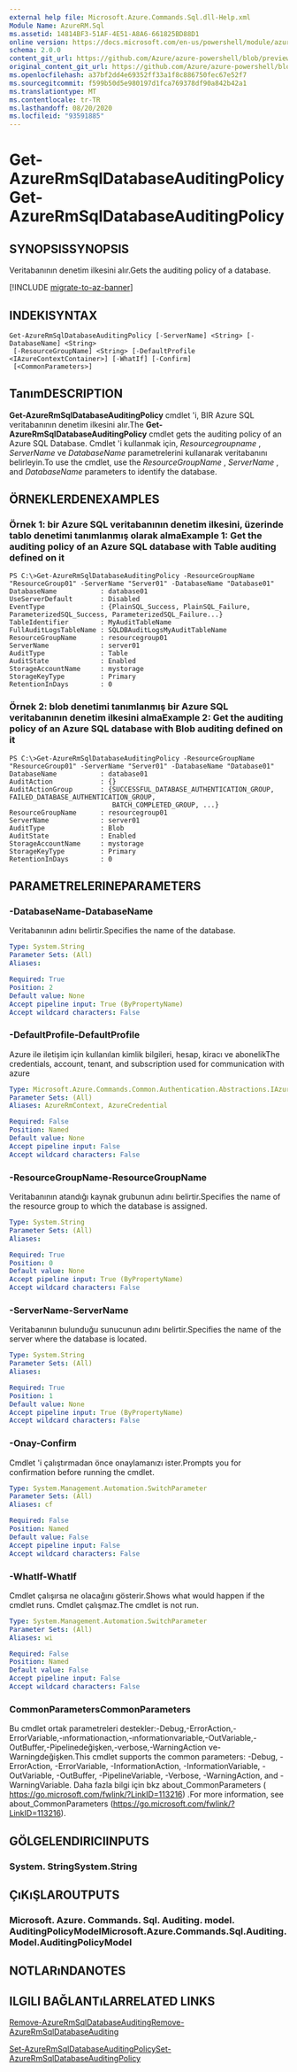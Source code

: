 ```yaml
---
external help file: Microsoft.Azure.Commands.Sql.dll-Help.xml
Module Name: AzureRM.Sql
ms.assetid: 14814BF3-51AF-4E51-A8A6-661825BD88D1
online version: https://docs.microsoft.com/en-us/powershell/module/azurerm.sql/get-azurermsqldatabaseauditingpolicy
schema: 2.0.0
content_git_url: https://github.com/Azure/azure-powershell/blob/preview/src/ResourceManager/Sql/Commands.Sql/help/Get-AzureRmSqlDatabaseAuditingPolicy.md
original_content_git_url: https://github.com/Azure/azure-powershell/blob/preview/src/ResourceManager/Sql/Commands.Sql/help/Get-AzureRmSqlDatabaseAuditingPolicy.md
ms.openlocfilehash: a37bf2dd4e69352ff33a1f8c886750fec67e52f7
ms.sourcegitcommit: f599b50d5e980197d1fca769378df90a842b42a1
ms.translationtype: MT
ms.contentlocale: tr-TR
ms.lasthandoff: 08/20/2020
ms.locfileid: "93591885"
---
```

# <span data-ttu-id="c6b7c-101">Get-AzureRmSqlDatabaseAuditingPolicy</span><span class="sxs-lookup"><span data-stu-id="c6b7c-101">Get-AzureRmSqlDatabaseAuditingPolicy</span></span>

## <span data-ttu-id="c6b7c-102">SYNOPSIS</span><span class="sxs-lookup"><span data-stu-id="c6b7c-102">SYNOPSIS</span></span>
<span data-ttu-id="c6b7c-103">Veritabanının denetim ilkesini alır.</span><span class="sxs-lookup"><span data-stu-id="c6b7c-103">Gets the auditing policy of a database.</span></span>

[!INCLUDE [migrate-to-az-banner](../../includes/migrate-to-az-banner.md)]

## <span data-ttu-id="c6b7c-104">INDEKI</span><span class="sxs-lookup"><span data-stu-id="c6b7c-104">SYNTAX</span></span>

```
Get-AzureRmSqlDatabaseAuditingPolicy [-ServerName] <String> [-DatabaseName] <String>
 [-ResourceGroupName] <String> [-DefaultProfile <IAzureContextContainer>] [-WhatIf] [-Confirm]
 [<CommonParameters>]
```

## <span data-ttu-id="c6b7c-105">Tanım</span><span class="sxs-lookup"><span data-stu-id="c6b7c-105">DESCRIPTION</span></span>
<span data-ttu-id="c6b7c-106">**Get-AzureRmSqlDatabaseAuditingPolicy** cmdlet 'i, BIR Azure SQL veritabanının denetim ilkesini alır.</span><span class="sxs-lookup"><span data-stu-id="c6b7c-106">The **Get-AzureRmSqlDatabaseAuditingPolicy** cmdlet gets the auditing policy of an Azure SQL Database.</span></span>
<span data-ttu-id="c6b7c-107">Cmdlet 'i kullanmak için, *Resourcegroupname* , *ServerName* ve *DatabaseName* parametrelerini kullanarak veritabanını belirleyin.</span><span class="sxs-lookup"><span data-stu-id="c6b7c-107">To use the cmdlet, use the *ResourceGroupName* , *ServerName* , and *DatabaseName* parameters to identify the database.</span></span>

## <span data-ttu-id="c6b7c-108">ÖRNEKLERDEN</span><span class="sxs-lookup"><span data-stu-id="c6b7c-108">EXAMPLES</span></span>

### <span data-ttu-id="c6b7c-109">Örnek 1: bir Azure SQL veritabanının denetim ilkesini, üzerinde tablo denetimi tanımlanmış olarak alma</span><span class="sxs-lookup"><span data-stu-id="c6b7c-109">Example 1: Get the auditing policy of an Azure SQL database with Table auditing defined on it</span></span>
```
PS C:\>Get-AzureRmSqlDatabaseAuditingPolicy -ResourceGroupName "ResourceGroup01" -ServerName "Server01" -DatabaseName "Database01"
DatabaseName           : database01
UseServerDefault       : Disabled
EventType              : {PlainSQL_Success, PlainSQL_Failure, ParameterizedSQL_Success, ParameterizedSQL_Failure...} 
TableIdentifier        : MyAuditTableName
FullAuditLogsTableName : SQLDBAuditLogsMyAuditTableName
ResourceGroupName      : resourcegroup01
ServerName             : server01
AuditType              : Table
AuditState             : Enabled
StorageAccountName     : mystorage
StorageKeyType         : Primary
RetentionInDays        : 0
```

### <span data-ttu-id="c6b7c-110">Örnek 2: blob denetimi tanımlanmış bir Azure SQL veritabanının denetim ilkesini alma</span><span class="sxs-lookup"><span data-stu-id="c6b7c-110">Example 2: Get the auditing policy of an Azure SQL database with Blob auditing defined on it</span></span>
```
PS C:\>Get-AzureRmSqlDatabaseAuditingPolicy -ResourceGroupName "ResourceGroup01" -ServerName "Server01" -DatabaseName "Database01"
DatabaseName           : database01
AuditAction            : {}
AuditActionGroup       : {SUCCESSFUL_DATABASE_AUTHENTICATION_GROUP, FAILED_DATABASE_AUTHENTICATION_GROUP,
                          BATCH_COMPLETED_GROUP, ...} 
ResourceGroupName      : resourcegroup01
ServerName             : server01
AuditType              : Blob
AuditState             : Enabled
StorageAccountName     : mystorage
StorageKeyType         : Primary
RetentionInDays        : 0
```

## <span data-ttu-id="c6b7c-111">PARAMETRELERINE</span><span class="sxs-lookup"><span data-stu-id="c6b7c-111">PARAMETERS</span></span>

### <span data-ttu-id="c6b7c-112">-DatabaseName</span><span class="sxs-lookup"><span data-stu-id="c6b7c-112">-DatabaseName</span></span>
<span data-ttu-id="c6b7c-113">Veritabanının adını belirtir.</span><span class="sxs-lookup"><span data-stu-id="c6b7c-113">Specifies the name of the database.</span></span>

```yaml
Type: System.String
Parameter Sets: (All)
Aliases:

Required: True
Position: 2
Default value: None
Accept pipeline input: True (ByPropertyName)
Accept wildcard characters: False
```

### <span data-ttu-id="c6b7c-114">-DefaultProfile</span><span class="sxs-lookup"><span data-stu-id="c6b7c-114">-DefaultProfile</span></span>
<span data-ttu-id="c6b7c-115">Azure ile iletişim için kullanılan kimlik bilgileri, hesap, kiracı ve abonelik</span><span class="sxs-lookup"><span data-stu-id="c6b7c-115">The credentials, account, tenant, and subscription used for communication with azure</span></span>

```yaml
Type: Microsoft.Azure.Commands.Common.Authentication.Abstractions.IAzureContextContainer
Parameter Sets: (All)
Aliases: AzureRmContext, AzureCredential

Required: False
Position: Named
Default value: None
Accept pipeline input: False
Accept wildcard characters: False
```

### <span data-ttu-id="c6b7c-116">-ResourceGroupName</span><span class="sxs-lookup"><span data-stu-id="c6b7c-116">-ResourceGroupName</span></span>
<span data-ttu-id="c6b7c-117">Veritabanının atandığı kaynak grubunun adını belirtir.</span><span class="sxs-lookup"><span data-stu-id="c6b7c-117">Specifies the name of the resource group to which the database is assigned.</span></span>

```yaml
Type: System.String
Parameter Sets: (All)
Aliases:

Required: True
Position: 0
Default value: None
Accept pipeline input: True (ByPropertyName)
Accept wildcard characters: False
```

### <span data-ttu-id="c6b7c-118">-ServerName</span><span class="sxs-lookup"><span data-stu-id="c6b7c-118">-ServerName</span></span>
<span data-ttu-id="c6b7c-119">Veritabanının bulunduğu sunucunun adını belirtir.</span><span class="sxs-lookup"><span data-stu-id="c6b7c-119">Specifies the name of the server where the database is located.</span></span>

```yaml
Type: System.String
Parameter Sets: (All)
Aliases:

Required: True
Position: 1
Default value: None
Accept pipeline input: True (ByPropertyName)
Accept wildcard characters: False
```

### <span data-ttu-id="c6b7c-120">-Onay</span><span class="sxs-lookup"><span data-stu-id="c6b7c-120">-Confirm</span></span>
<span data-ttu-id="c6b7c-121">Cmdlet 'i çalıştırmadan önce onaylamanızı ister.</span><span class="sxs-lookup"><span data-stu-id="c6b7c-121">Prompts you for confirmation before running the cmdlet.</span></span>

```yaml
Type: System.Management.Automation.SwitchParameter
Parameter Sets: (All)
Aliases: cf

Required: False
Position: Named
Default value: False
Accept pipeline input: False
Accept wildcard characters: False
```

### <span data-ttu-id="c6b7c-122">-WhatIf</span><span class="sxs-lookup"><span data-stu-id="c6b7c-122">-WhatIf</span></span>
<span data-ttu-id="c6b7c-123">Cmdlet çalışırsa ne olacağını gösterir.</span><span class="sxs-lookup"><span data-stu-id="c6b7c-123">Shows what would happen if the cmdlet runs.</span></span>
<span data-ttu-id="c6b7c-124">Cmdlet çalışmaz.</span><span class="sxs-lookup"><span data-stu-id="c6b7c-124">The cmdlet is not run.</span></span>

```yaml
Type: System.Management.Automation.SwitchParameter
Parameter Sets: (All)
Aliases: wi

Required: False
Position: Named
Default value: False
Accept pipeline input: False
Accept wildcard characters: False
```

### <span data-ttu-id="c6b7c-125">CommonParameters</span><span class="sxs-lookup"><span data-stu-id="c6b7c-125">CommonParameters</span></span>
<span data-ttu-id="c6b7c-126">Bu cmdlet ortak parametreleri destekler:-Debug,-ErrorAction,-ErrorVariable,-ınformationaction,-ınformationvariable,-OutVariable,-OutBuffer,-Pipelinedeğişken,-verbose,-WarningAction ve-Warningdeğişken.</span><span class="sxs-lookup"><span data-stu-id="c6b7c-126">This cmdlet supports the common parameters: -Debug, -ErrorAction, -ErrorVariable, -InformationAction, -InformationVariable, -OutVariable, -OutBuffer, -PipelineVariable, -Verbose, -WarningAction, and -WarningVariable.</span></span> <span data-ttu-id="c6b7c-127">Daha fazla bilgi için bkz about_CommonParameters ( https://go.microsoft.com/fwlink/?LinkID=113216) .</span><span class="sxs-lookup"><span data-stu-id="c6b7c-127">For more information, see about_CommonParameters (https://go.microsoft.com/fwlink/?LinkID=113216).</span></span>

## <span data-ttu-id="c6b7c-128">GÖLGELENDIRICI</span><span class="sxs-lookup"><span data-stu-id="c6b7c-128">INPUTS</span></span>

### <span data-ttu-id="c6b7c-129">System. String</span><span class="sxs-lookup"><span data-stu-id="c6b7c-129">System.String</span></span>

## <span data-ttu-id="c6b7c-130">ÇıKıŞLAR</span><span class="sxs-lookup"><span data-stu-id="c6b7c-130">OUTPUTS</span></span>

### <span data-ttu-id="c6b7c-131">Microsoft. Azure. Commands. Sql. Auditing. model. AuditingPolicyModel</span><span class="sxs-lookup"><span data-stu-id="c6b7c-131">Microsoft.Azure.Commands.Sql.Auditing.Model.AuditingPolicyModel</span></span>

## <span data-ttu-id="c6b7c-132">NOTLARıNDA</span><span class="sxs-lookup"><span data-stu-id="c6b7c-132">NOTES</span></span>

## <span data-ttu-id="c6b7c-133">ILGILI BAĞLANTıLAR</span><span class="sxs-lookup"><span data-stu-id="c6b7c-133">RELATED LINKS</span></span>

[<span data-ttu-id="c6b7c-134">Remove-AzureRmSqlDatabaseAuditing</span><span class="sxs-lookup"><span data-stu-id="c6b7c-134">Remove-AzureRmSqlDatabaseAuditing</span></span>](./Remove-AzureRmSqlDatabaseAuditing.md)

[<span data-ttu-id="c6b7c-135">Set-AzureRmSqlDatabaseAuditingPolicy</span><span class="sxs-lookup"><span data-stu-id="c6b7c-135">Set-AzureRmSqlDatabaseAuditingPolicy</span></span>](./Set-AzureRmSqlDatabaseAuditingPolicy.md)



